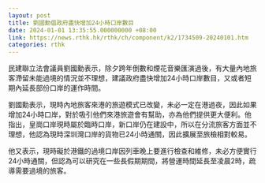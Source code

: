 ```yaml
---
layout: post
title: 劉國勳倡政府盡快增加24小時口岸數目
date: 2024-01-01 13:35:55.000000000 +08:00
link: https://news.rthk.hk/rthk/ch/component/k2/1734509-20240101.htm
categories: rthk
---
```


民建聯立法會議員劉國勳表示，除夕跨年倒數和煙花音樂匯演過後，有大量內地旅客滯留未能過境的情況並不理想，建議政府盡快增加24小時口岸數目，又或者短期內延長部份口岸的運作時間。

劉國勳表示，現時內地旅客來港的旅遊模式已改變，未必一定在港過夜，因此如果增加24小時口岸，對於吸引他們來港旅遊會有幫助，亦為他們提供更大便利。他指出，皇崗口岸現時屬於臨時口岸，新口岸仍在建設中，所以在分流旅客方面並不理想，他認為現時深圳灣口岸的貨物已24小時通關，因此擴展至旅檢相對較易。

他又表示，現時礙於港鐵的過境口岸因列車晚上要進行檢查和維修，未必方便實行24小時通關，但認為可以研究在一些長假期期間，將營運時間延長至凌晨2時，疏導需要過境的旅客。
